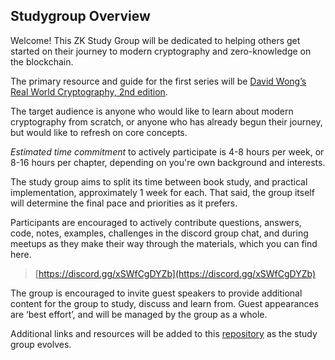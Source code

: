 ## Studygroup Overview
Welcome! This ZK Study Group will be dedicated to helping others get started on their journey to modern cryptography and zero-knowledge on the blockchain.

The primary resource and guide for the first series will be [David Wong’s Real World Cryptography, 2nd edition](https://www.manning.com/books/real-world-cryptography). 

The target audience is anyone who would like to learn about modern cryptography from scratch, or anyone who has already begun their journey, but would like to refresh on core concepts. 

*Estimated time commitment* to actively participate is 4-8 hours per week, or 8-16 hours per chapter, depending on you're own background and interests.

The study group aims to split its time between book study, and practical implementation, approximately 1 week for each. That said, the group itself will determine the final pace and priorities as it prefers. 

Participants are encouraged to actively contribute questions, answers, code, notes, examples, challenges in the discord group chat, and during meetups as they make their way through the materials, which you can find here.

 > [https://discord.gg/xSWfCgDYZb](https://discord.gg/xSWfCgDYZb)

The group is encouraged to invite guest speakers to provide additional content for the group to study, discuss and learn from. Guest appearances are ‘best effort’, and will be managed by the group as a whole.

Additional links and resources will be added to this [repository](https://zk-community.github.io/realworld-cryptography-studygroup/) as the study group evolves. 
